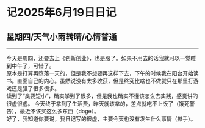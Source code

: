 # 记2025年6月19日日记  
## 星期四/天气小雨转晴/心情普通

***
今天是周四，还要去上《创新创业》，也是服了。如果不用去的话我就可以一觉睡到中午了，可惜了。  
原本是打算再堕落一天的，但是我不想要再这样下去，下午的时候我在阳台开始读书。直面自己的内心。虽然说没有太多收获，但是终究比啥也不做就只在那里打游戏还是强了很多很多。  
读到了“类要短小”，确实学到了很多，但是我也确实不懂该怎么去实践，感觉讲的很虚很虚。 
今天终于拿到了生活费，昨天就该拿的，差点就吃不上饭了（饿死警告），最近不该买这么多东西（doge）。    
好了，我知道你要说，我日记写的很虚，主要今天也没有发生什么事情（摊手）。 
